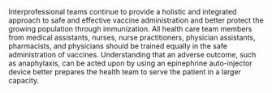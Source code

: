 Interprofessional teams continue to provide a holistic and integrated approach to safe and effective vaccine administration and better protect the growing population through immunization. All health care team members from medical assistants, nurses, nurse practitioners, physician assistants, pharmacists, and physicians should be trained equally in the safe administration of vaccines. Understanding that an adverse outcome, such as anaphylaxis, can be acted upon by using an epinephrine auto-injector device better prepares the health team to serve the patient in a larger capacity.